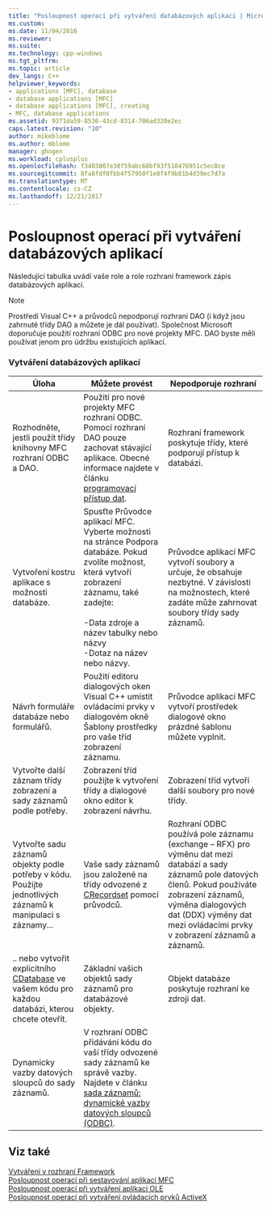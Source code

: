 ```yaml
---
title: "Posloupnost operací při vytváření databázových aplikací | Microsoft Docs"
ms.custom: 
ms.date: 11/04/2016
ms.reviewer: 
ms.suite: 
ms.technology: cpp-windows
ms.tgt_pltfrm: 
ms.topic: article
dev_langs: C++
helpviewer_keywords:
- applications [MFC], database
- database applications [MFC]
- database applications [MFC], creating
- MFC, database applications
ms.assetid: 9371da59-8536-43cd-8314-706ad320e2ec
caps.latest.revision: "10"
author: mikeblome
ms.author: mblome
manager: ghogen
ms.workload: cplusplus
ms.openlocfilehash: f3403807e38f59abc68bf93f510476951c5ec8ce
ms.sourcegitcommit: 8fa8fdf0fbb4f57950f1e8f4f9b81b4d39ec7d7a
ms.translationtype: MT
ms.contentlocale: cs-CZ
ms.lasthandoff: 12/21/2017
---
```

# <a name="sequence-of-operations-for-creating-database-applications"></a>Posloupnost operací při vytváření databázových aplikací
Následující tabulka uvádí vaše role a role rozhraní framework zápis databázových aplikací.  
  
> [!NOTE]
>  Prostředí Visual C++ a průvodců nepodporují rozhraní DAO (i když jsou zahrnuté třídy DAO a můžete je dál používat). Společnost Microsoft doporučuje použití rozhraní ODBC pro nové projekty MFC. DAO byste měli používat jenom pro údržbu existujících aplikací.  
  
### <a name="creating-database-applications"></a>Vytváření databázových aplikací  
  
|Úloha|Můžete provést|Nepodporuje rozhraní|  
|----------|------------|------------------------|  
|Rozhodněte, jestli použít třídy knihovny MFC rozhraní ODBC a DAO.|Použití pro nové projekty MFC rozhraní ODBC. Pomocí rozhraní DAO pouze zachovat stávající aplikace. Obecné informace najdete v článku [programovací přístup dat](../data/data-access-programming-mfc-atl.md).|Rozhraní framework poskytuje třídy, které podporují přístup k databázi.|  
|Vytvoření kostru aplikace s možnosti databáze.|Spusťte Průvodce aplikací MFC. Vyberte možnosti na stránce Podpora databáze. Pokud zvolíte možnost, která vytvoří zobrazení záznamu, také zadejte:<br /><br /> -Data zdroje a název tabulky nebo názvy<br />-Dotaz na název nebo názvy.|Průvodce aplikací MFC vytvoří soubory a určuje, že obsahuje nezbytné. V závislosti na možnostech, které zadáte může zahrnovat soubory třídy sady záznamů.|  
|Návrh formuláře databáze nebo formulářů.|Použití editoru dialogových oken Visual C++ umístit ovládacími prvky v dialogovém okně Šablony prostředky pro vaše tříd zobrazení záznamu.|Průvodce aplikací MFC vytvoří prostředek dialogové okno prázdné šablonu můžete vyplnit.|  
|Vytvořte další záznam třídy zobrazení a sady záznamů podle potřeby.|Zobrazení tříd použijte k vytvoření třídy a dialogové okno editor k zobrazení návrhu.|Zobrazení tříd vytvoří další soubory pro nové třídy.|  
|Vytvořte sadu záznamů objekty podle potřeby v kódu. Použijte jednotlivých záznamů k manipulaci s záznamy...|Vaše sady záznamů jsou založené na třídy odvozené z [CRecordset](../mfc/reference/crecordset-class.md) pomocí průvodců.|Rozhraní ODBC používá pole záznamu (exchange – RFX) pro výměnu dat mezi databází a sady záznamů pole datových členů. Pokud používáte zobrazení záznamů, výměna dialogových dat (DDX) výměny dat mezi ovládacími prvky v zobrazení záznamů a záznamů.|  
|.. nebo vytvořit explicitního [CDatabase](../mfc/reference/cdatabase-class.md) ve vašem kódu pro každou databázi, kterou chcete otevřít.|Základní vašich objektů sady záznamů pro databázové objekty.|Objekt databáze poskytuje rozhraní ke zdroji dat.|  
|Dynamicky vazby datových sloupců do sady záznamů.|V rozhraní ODBC přidávání kódu do vaší třídy odvozené sady záznamů ke správě vazby. Najdete v článku [sada záznamů: dynamické vazby datových sloupců (ODBC)](../data/odbc/recordset-dynamically-binding-data-columns-odbc.md).||  
  
## <a name="see-also"></a>Viz také  
 [Vytváření v rozhraní Framework](../mfc/building-on-the-framework.md)   
 [Posloupnost operací při sestavování aplikací MFC](../mfc/sequence-of-operations-for-building-mfc-applications.md)   
 [Posloupnost operací při vytváření aplikací OLE](../mfc/sequence-of-operations-for-creating-ole-applications.md)   
 [Posloupnost operací při vytváření ovládacích prvků ActiveX](../mfc/sequence-of-operations-for-creating-activex-controls.md)
